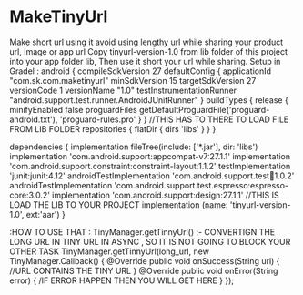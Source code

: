 # MakeTinyUrl
Make short url using it avoid using lengthy url while sharing your product url, Image or app url
Copy tinyurl-version-1.0 from lib folder of this project into your app folder lib,
Then use it short your url while sharing.
Setup in Gradel :
android {
    compileSdkVersion 27
    defaultConfig {
        applicationId "com.sk.com.maketinyurl"
        minSdkVersion 15
        targetSdkVersion 27
        versionCode 1
        versionName "1.0"
        testInstrumentationRunner "android.support.test.runner.AndroidJUnitRunner"
    }
    buildTypes {
        release {
            minifyEnabled false
            proguardFiles getDefaultProguardFile('proguard-android.txt'), 'proguard-rules.pro'
        }
    }
//THIS HAS TO THERE TO LOAD FILE FROM LIB FOLDER
    repositories {
        flatDir {
            dirs 'libs'
        }
    }
}

dependencies {
    implementation fileTree(include: ['*.jar'], dir: 'libs')
    implementation 'com.android.support:appcompat-v7:27.1.1'
    implementation 'com.android.support.constraint:constraint-layout:1.1.2'
    testImplementation 'junit:junit:4.12'
    androidTestImplementation 'com.android.support.test:runner:1.0.2'
    androidTestImplementation 'com.android.support.test.espresso:espresso-core:3.0.2'
    implementation 'com.android.support:design:27.1.1'
    //THIS  IS LOAD THE LIB TO YOUR PROJECT
    implementation (name: 'tinyurl-version-1.0', ext:'aar')
}


:HOW TO USE THAT  :
 TinyManager.getTinnyUrl() :- CONVERTIGN THE LONG URL IN TINY URL IN ASYNC , SO IT IS NOT GOING TO BLOCK YOUR OTHER TASK
 TinyManager.getTinnyUrl(long_url, new TinyManager.Callback()
        {
            @Override
            public void onSuccess(String url)
            {
              //URL CONTAINS THE TINY URL
            }
            @Override
            public void onError(String error)
            {
      /IF ERROR HAPPEN THEN YOU WILL GET HERE
            }
        });
        
        
        
        

